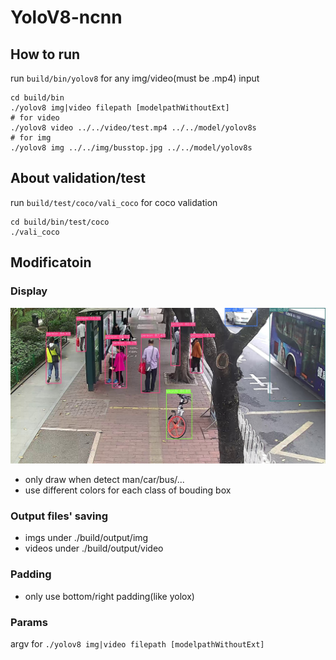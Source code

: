 # YoloV8-ncnn

## How to run
run `build/bin/yolov8` for any img/video(must be .mp4) input
```
cd build/bin
./yolov8 img|video filepath [modelpathWithoutExt]
# for video
./yolov8 video ../../video/test.mp4 ../../model/yolov8s
# for img
./yolov8 img ../../img/busstop.jpg ../../model/yolov8s
```
## About validation/test
run `build/test/coco/vali_coco` for coco validation
```
cd build/bin/test/coco
./vali_coco
```
## Modificatoin
### Display
![display_1](./build/output/img/busstop.jpg)
- only draw when detect man/car/bus/...
- use different colors for each class of bouding box
### Output files' saving
- imgs under ./build/output/img
- videos under ./build/output/video
### Padding
- only use bottom/right padding(like yolox)
### Params
argv for `./yolov8 img|video filepath [modelpathWithoutExt]`
